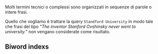 Molti termini tecnici o complessi sono organizzati in sequenze di parole o intere frasi.

Quello che vogliamo è trattare la query `Standford University` in modo tale che frasi del tipo *"The inventor Stanford Ovshinsky never went to university."* non vengano considerate come risultato.

## Biword indexs

